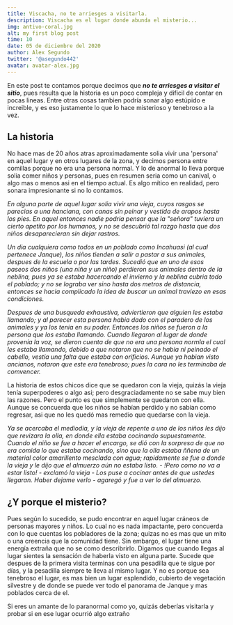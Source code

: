 ```yaml
---
title: Viscacha, no te arriesges a visitarla.
description: Viscacha es el lugar donde abunda el misterio...
img: antivo-coral.jpg
alt: my first blog post
time: 10
date: 05 de diciembre del 2020
author: Alex Segundo
twitter: '@asegundo442'
avatar: avatar-alex.jpg
---
```


En este post te contamos porque decimos que **_no te arriesges a visitar el sitio_**, pues resulta que la historia es un poco compleja y dificil de contar en pocas lineas. Entre otras cosas tambien podría sonar algo estúpido e increible, y es eso justamente lo que lo hace misterioso y tenebroso a la vez.

## La historia

No hace mas de 20 años atras aproximadamente solia vivir una 'persona' en aquel lugar y en otros lugares de la zona, y decimos persona entre comillas porque no era una persona normal.
Y lo de anormal lo lleva porque solia comer niños y personas, pues en resumen seria como un canival, o algo mas o menos asi en el tiempo actual.
Es algo mítico en realidad, pero sonara impresionante si no lo contamos.

_En alguna parte de aquel lugar solia vivir una vieja, cuyos rasgos se parecias a una hanciana, con canas sin peinar y vestida de arapos hasta los pies. En aquel entonces nadie podria pensar que la "señora" tuviera un cierto apetito por los humanos, y no se descubrió tal razgo hasta que dos niños desaparecieran sin dejar rastros._

_Un dia cualquiera como todos en un poblado como Incahuasi (al cual pertenece Janque), los niños tienden a salir a pastar a sus animales, despues de la escuela o por las tardes. Sucedió que en uno de esos paseos dos niños (una niña y un niño) perdieron sus animales dentro de la neblina, pues ya se estaba hacercando el invierno y la neblina cubria todo el poblado; y no se lograba ver sino hasta dos metros de distancia, entonces se hacia complicado la idea de buscar un animal traviezo en esas condiciones._

_Despues de una busqueda exhaustiva, adviertieron que alguien les estaba llamando; y al parecer esta persona habia dado con el paradero de los animales y ya los tenia en su poder. Entonces los niños se fueron a la persona que los estaba llamando. Cuando llegaron al lugar de donde provenia la voz, se dieron cuenta de que no era una persona normla el cual les estaba llamando, debido a que notaron que no se habia ni peinado el cabello, vestía una falta que estaba con orificios. Aunque ya habian visto ancianos, notaron que este era tenebroso; pues la cara no les terminaba de comvencer._

La historia de estos chicos dice que se quedaron con la vieja, quizás la vieja tenía superpoderes o algo asi; pero desgraciadamente no se sabe muy bien las razones. Pero el punto es que simplemente se quedaron con ella. Aunque se concuerda que los niños se habían perdido y no sabían como regresar, asi que no les quedó mas remedio que quedarse con la vieja.

_Ya se acercaba el mediodía, y la vieja de repente a uno de los niños les dijo que revizara la olla, en donde ella estaba cocinando supuestamente. Cuando el niño se fue a hacer el encargo, se dió con la sorpresa de que no era comida lo que estaba cocinando, sino que la olla estaba ññena de un material color amarillento mesclada con agua; rapidamente se fue a donde la vieja y le dijo que el almuerzo aún no estaba listo. - !Pero como no va a estar listo! - exclamó la vieja - Los puse a cocinar antes de que ustedes llegaran. Haber dejame verlo - agaregó y fue a ver lo del almuerzo._

## ¿Y porque el misterio?

Pues según lo sucedido, se pudo encontrar en aquel lugar cráneos de personas mayores y niños. Lo cual no es nada impactante, pero concuerda con lo que cuentas los pobladores de la zona; quizas no es mas que un mito o una creencia que la comunidad tiene. Sin embargo, el lugar tiene una energía extraña que no se como describrirlo. Digamos que cuando llegas al lugar sientes la sensación de haberla visto en alguna parte. Sucede que despues de la primera visita terminas con una pesadilla que te sigue por días, y la pesadilla siempre te lleva al mismo lugar. Y no es porque sea tenebroso el lugar, es mas bien un lugar esplendido, cubierto de vegetación silvestre y de donde se puede ver todo el panorama de Janque y mas poblados cerca de el.

Si eres un amante de lo paranormal como yo, quizás deberías visitarla y probar si en ese lugar ocurrió algo extraño
